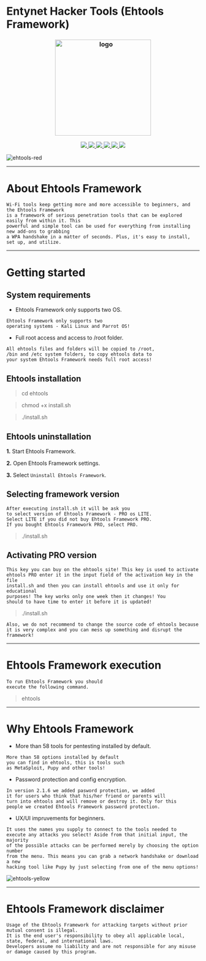 # Entynet Hacker Tools (Ehtools Framework)

<h3 align="center"><img src="https://user-images.githubusercontent.com/54115104/67109604-8ac6ea80-f1d9-11e9-89c5-ee89ee2fbaa1.png" alt="logo" height="250px"></h3>
                
<p align="center">
  <a href="http://entynetproject.netlify.app/">
    <img src="https://img.shields.io/badge/entynetproject-Ivan%20Nikolsky-blue.svg">
  </a> 
  <a href="https://github.com/entynetproject/ehtools/releases">
    <img src="https://img.shields.io/github/release/entynetproject/ehtools.svg">
  </a>
  <a href="https://wikipedia.org/wiki/Shell_script">
    <img src="https://img.shields.io/badge/language-shell-green.svg">
 </a>
  <a href="https://github.com/entynetproject/ehtools/issues?q=is%3Aissue+is%3Aclosed">
      <img src="https://img.shields.io/github/issues/entynetproject/ehtools.svg">
  </a>
  <a href="https://github.com/entynetproject/ehtools/wiki">
      <img src="https://img.shields.io/badge/wiki%20-ehtools-lightgrey.svg">
 </a>
  <a href="https://twitter.com/entynetproject">
    <img src="https://img.shields.io/badge/twitter-entynetproject-blue.svg">
 </a>
</p>

![ehtools-red](https://user-images.githubusercontent.com/54115104/86511955-54340d00-be06-11ea-816b-e241d4e27b42.png)

***

# About Ehtools Framework

```
Wi-Fi tools keep getting more and more accessible to beginners, and the Ehtools Framework 
is a framework of serious penetration tools that can be explored easily from within it. This 
powerful and simple tool can be used for everything from installing new add-ons to grabbing 
a WPA handshake in a matter of seconds. Plus, it's easy to install, set up, and utilize.
```

***

# Getting started

## System requirements 

* Ehtools Framework only supports two OS.

```
Ehtools Framework only supports two 
operating systems - Kali Linux and Parrot OS!
```

* Full root access and access to /root folder.

```
All ehtools files and folders will be copied to /root,
/bin and /etc system folders, to copy ehtools data to
your system Ehtools Framework needs full root access!
```

## Ehtools installation

> cd ehtools

> chmod +x install.sh

> ./install.sh 

## Ehtools uninstallation

**1.** Start Ehtools Framework.

**2.** Open Ehtools Framework settings.

**3.** Select `Uninstall Ehtools Framework`.

## Selecting framework version

```
After executing install.sh it will be ask you 
to select version of Ehtools Framework - PRO os LITE. 
Select LITE if you did not buy Ehtools Framework PRO. 
If you bought Ehtools Framework PRO, select PRO.
```

> ./install.sh
    
## Activating PRO version

```
This key you can buy on the ehtools site! This key is used to activate 
ehtools PRO enter it in the input field of the activation key in the file 
install.sh and then you can install ehtools and use it only for educational 
purposes! The key works only one week then it changes! You 
should to have time to enter it before it is updated!
```

> ./install.sh

```
Also, we do not recommend to change the source code of ehtools because 
it is very complex and you can mess up something and disrupt the framework!
```

***

# Ehtools Framework execution

```
To run Ehtools Framework you should 
execute the following command.
```

> ehtools

***

# Why Ehtools Framework

* More than 58 tools for pentesting installed by default.

```
More than 58 options installed by default 
you can find in ehtools, this is tools such 
as MetaSploit, Pupy and other tools!
```

* Password protection and config encryption.

```
In version 2.1.6 we added pasword protection, we added 
it for users who think that his/her friend or parents will 
turn into ehtools and will remove or destroy it. Only for this 
people we created Ehtools Framework password protection.
```

* UX/UI impruvements for beginners.

```
It uses the names you supply to connect to the tools needed to 
execute any attacks you select! Aside from that initial input, the majority 
of the possible attacks can be performed merely by choosing the option number 
from the menu. This means you can grab a network handshake or download a new 
hacking tool like Pupy by just selecting from one of the menu options!
```

![ehtools-yellow](https://user-images.githubusercontent.com/54115104/86511984-92c9c780-be06-11ea-9888-9179447529b8.png)

***

# Ehtools Framework disclaimer

```
Usage of the Ehtools Framework for attacking targets without prior mutual consent is illegal.
It is the end user's responsibility to obey all applicable local, state, federal, and international laws.
Developers assume no liability and are not responsible for any misuse or damage caused by this program.
```
